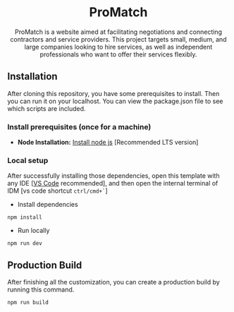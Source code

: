 <h1 align=center>ProMatch</h1>
<p align=center>ProMatch is a website aimed at facilitating negotiations and connecting contractors and service providers. This project targets small, medium, and large companies looking to hire services, as well as independent professionals who want to offer their services flexibly.</p>
<!-- <h2 align="center">  <a  target="_blank" href="https://pagespeed.web.dev/report?url=https%3A%2F%2Fpromatch-nextjs.vercel.app%2F&form_factor=desktop">Page Speed (100%)</a>
</h2> -->


<!-- ![promatch](nextjs-promatch.png) -->


<!-- installation -->

## Installation

After cloning this repository, you have some prerequisites to install. Then you can run it on your localhost. You can view the package.json file to see which scripts are included.

### Install prerequisites (once for a machine)

- **Node Installation:** [Install node js](https://nodejs.org/en/download/) [Recommended LTS version]

### Local setup

After successfully installing those dependencies, open this template with any IDE [[VS Code](https://code.visualstudio.com/) recommended], and then open the internal terminal of IDM [vs code shortcut <code>ctrl/cmd+\`</code>]

- Install dependencies

```
npm install
```

- Run locally

```
npm run dev
```


## Production Build

After finishing all the customization, you can create a production build by running this command.

```
npm run build
```
